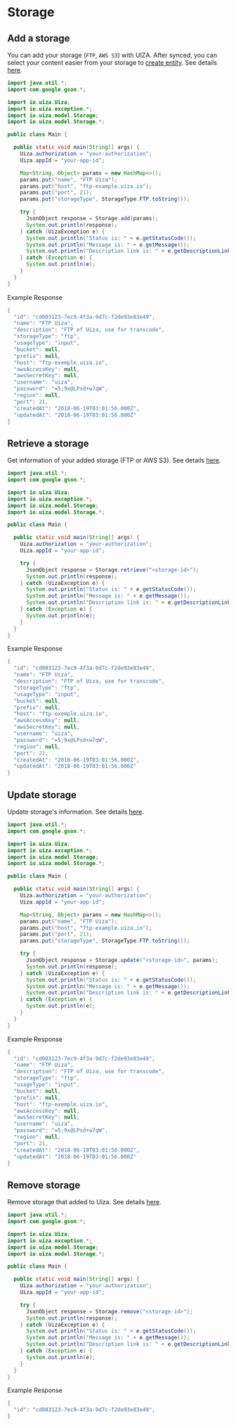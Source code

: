 # Storage

## Add a storage

You can add your storage (`FTP`, `AWS S3`) with UIZA.
After synced, you can select your content easier from your storage to [create entity](http://dev-ap-southeast-1-api.uizadev.io/docs/#api-Media-create_entity).
See details [here](http://dev-ap-southeast-1-api.uizadev.io/docs/#api-Media_Storage-create_storage).

```java
import java.util.*;
import com.google.gson.*;

import io.uiza.Uiza;
import io.uiza.exception.*;
import io.uiza.model.Storage;
import io.uiza.model.Storage.*;

public class Main {

  public static void main(String[] args) {
    Uiza.authorization = "your-authorization";
    Uiza.appId = "your-app-id";

    Map<String, Object> params = new HashMap<>();
    params.put("name", "FTP Uiza");
    params.put("host", "ftp-example.uiza.io");
    params.put("port", 21);
    params.put("storageType", StorageType.FTP.toString());

    try {
      JsonObject response = Storage.add(params);
      System.out.println(response);
    } catch (UizaException e) {
      System.out.println("Status is: " + e.getStatusCode());
      System.out.println("Message is: " + e.getMessage());
      System.out.println("Description link is: " + e.getDescriptionLink());
    } catch (Exception e) {
      System.out.println(e);
    }
  }
}
```

Example Response

```java
{
  "id": "cd003123-7ec9-4f3a-9d7c-f2de93e83e49",
  "name": "FTP Uiza",
  "description": "FTP of Uiza, use for transcode",
  "storageType": "ftp",
  "usageType": "input",
  "bucket": null,
  "prefix": null,
  "host": "ftp-exemple.uiza.io",
  "awsAccessKey": null,
  "awsSecretKey": null,
  "username": "uiza",
  "password": "=5;9x@LPsd+w7qW",
  "region": null,
  "port": 21,
  "createdAt": "2018-06-19T03:01:56.000Z",
  "updatedAt": "2018-06-19T03:01:56.000Z"
}
```

## Retrieve a storage

Get information of your added storage (FTP or AWS S3).
See details [here](http://dev-ap-southeast-1-api.uizadev.io/docs/#api-Media_Storage-list_storage).

```java
import java.util.*;
import com.google.gson.*;

import io.uiza.Uiza;
import io.uiza.exception.*;
import io.uiza.model.Storage;
import io.uiza.model.Storage.*;

public class Main {

  public static void main(String[] args) {
    Uiza.authorization = "your-authorization";
    Uiza.appId = "your-app-id";

    try {
      JsonObject response = Storage.retrieve("<storage-id>");
      System.out.println(response);
    } catch (UizaException e) {
      System.out.println("Status is: " + e.getStatusCode());
      System.out.println("Message is: " + e.getMessage());
      System.out.println("Description link is: " + e.getDescriptionLink());
    } catch (Exception e) {
      System.out.println(e);
    }
  }
}
```

Example Response

```java
{
  "id": "cd003123-7ec9-4f3a-9d7c-f2de93e83e49",
  "name": "FTP Uiza",
  "description": "FTP of Uiza, use for transcode",
  "storageType": "ftp",
  "usageType": "input",
  "bucket": null,
  "prefix": null,
  "host": "ftp-exemple.uiza.io",
  "awsAccessKey": null,
  "awsSecretKey": null,
  "username": "uiza",
  "password": "=5;9x@LPsd+w7qW",
  "region": null,
  "port": 21,
  "createdAt": "2018-06-19T03:01:56.000Z",
  "updatedAt": "2018-06-19T03:01:56.000Z"
}
```

## Update storage

Update storage's information.
See details [here](http://dev-ap-southeast-1-api.uizadev.io/docs/#api-Media_Storage-update_storage).

```java
import java.util.*;
import com.google.gson.*;

import io.uiza.Uiza;
import io.uiza.exception.*;
import io.uiza.model.Storage;
import io.uiza.model.Storage.*;

public class Main {

  public static void main(String[] args) {
    Uiza.authorization = "your-authorization";
    Uiza.appId = "your-app-id";

    Map<String, Object> params = new HashMap<>();
    params.put("name", "FTP Uiza");
    params.put("host", "ftp-example.uiza.io");
    params.put("port", 21);
    params.put("storageType", StorageType.FTP.toString());

    try {
      JsonObject response = Storage.update("<storage-id>", params);
      System.out.println(response);
    } catch (UizaException e) {
      System.out.println("Status is: " + e.getStatusCode());
      System.out.println("Message is: " + e.getMessage());
      System.out.println("Description link is: " + e.getDescriptionLink());
    } catch (Exception e) {
      System.out.println(e);
    }
  }
}
```

Example Response

```java
{
  "id": "cd003123-7ec9-4f3a-9d7c-f2de93e83e49",
  "name": "FTP Uiza",
  "description": "FTP of Uiza, use for transcode",
  "storageType": "ftp",
  "usageType": "input",
  "bucket": null,
  "prefix": null,
  "host": "ftp-exemple.uiza.io",
  "awsAccessKey": null,
  "awsSecretKey": null,
  "username": "uiza",
  "password": "=5;9x@LPsd+w7qW",
  "region": null,
  "port": 21,
  "createdAt": "2018-06-19T03:01:56.000Z",
  "updatedAt": "2018-06-19T03:01:56.000Z"
}
```

## Remove storage

Remove storage that added to Uiza.
See details [here](http://dev-ap-southeast-1-api.uizadev.io/docs/#api-Media_Storage-delete_storage).

```java
import java.util.*;
import com.google.gson.*;

import io.uiza.Uiza;
import io.uiza.exception.*;
import io.uiza.model.Storage;
import io.uiza.model.Storage.*;

public class Main {

  public static void main(String[] args) {
    Uiza.authorization = "your-authorization";
    Uiza.appId = "your-app-id";

    try {
      JsonObject response = Storage.remove("<storage-id>");
      System.out.println(response);
    } catch (UizaException e) {
      System.out.println("Status is: " + e.getStatusCode());
      System.out.println("Message is: " + e.getMessage());
      System.out.println("Description link is: " + e.getDescriptionLink());
    } catch (Exception e) {
      System.out.println(e);
    }
  }
}
```

Example Response

```java
{
  "id": "cd003123-7ec9-4f3a-9d7c-f2de93e83e49",
}
```

